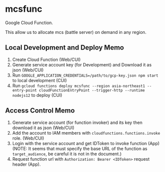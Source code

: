 mcsfunc
======

Google Cloud Function.

This allow us to allocate mcs (battle server) on demand in any region.

## Local Development and Deploy Memo
1. Create Cloud Function (Web/CUI)
1. Generate service account key (for Development) and Download it as json (Web/CUI)
1. Run `GOOGLE_APPLICATION_CREDENTIALS=/path/to/gcp-key.json npm start` to local development (CUI)
1. Run `gcloud functions deploy mcsfunc --region asia-northeast1 --entry-point cloudFunctionEntryPoint --trigger-http --runtime nodejs12` to deploy (CUI)

## Access Control Memo
1. Generate service account (for function invoker) and its key then download it as json (Web/CUI)
1. Add the account to IAM members with `cloudfunctions.functions.invoke` role. (Web/CUI)
1. Login with the service account and get IDToken to invoke function (App)
    (NOTE: It seems that must specify the base URL of the function as `target_audience`, be careful it is not in the document.)
1. Request function url with `Authorization: Bearer <IDToken>` request header (App).
 